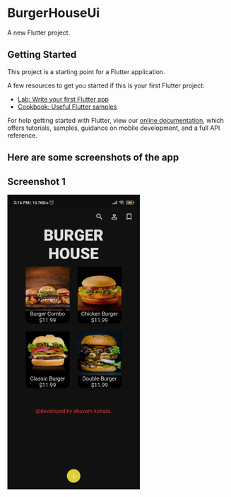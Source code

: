# BurgerHouseUi

A new Flutter project.

## Getting Started

This project is a starting point for a Flutter application.

A few resources to get you started if this is your first Flutter project:

- [Lab: Write your first Flutter app](https://flutter.dev/docs/get-started/codelab)
- [Cookbook: Useful Flutter samples](https://flutter.dev/docs/cookbook)

For help getting started with Flutter, view our
[online documentation](https://flutter.dev/docs), which offers tutorials,
samples, guidance on mobile development, and a full API reference.

## Here are some screenshots of the app
## Screenshot 1
<img src="Screenshot_2020-11-08-15-16-30-866_com.example.BurgerHouseUi.jpg" alt="Markdown Monster icon" style="float:left;margin-right:10px;" width="300" />
